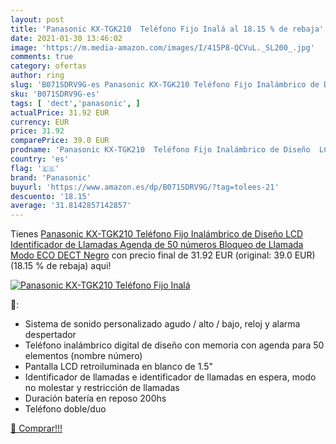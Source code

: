 ```yaml
---
layout: post
title: 'Panasonic KX-TGK210  Teléfono Fijo Inalá al 18.15 % de rebaja'
date: 2021-01-30 13:46:02
image: 'https://m.media-amazon.com/images/I/415P8-QCVuL._SL200_.jpg'
comments: true
category: ofertas
author: ring
slug: 'B071SDRV9G-es Panasonic KX-TGK210 Teléfono Fijo Inalámbrico de Diseño...'
sku: 'B071SDRV9G-es'
tags: [ 'dect','panasonic', ]
actualPrice: 31.92 EUR
currency: EUR
price: 31.92
comparePrice: 39.0 EUR
prodname: 'Panasonic KX-TGK210  Teléfono Fijo Inalámbrico de Diseño  LCD  Identificador de Llamadas  Agenda de 50 números  Bloqueo de Llamada  Modo ECO   DECT  Negro'
country: 'es'
flag: '🇪🇸'
brand: 'Panasonic'
buyurl: 'https://www.amazon.es/dp/B071SDRV9G/?tag=tolees-21'
descuento: '18.15'
average: '31.8142857142857'
---
```


Tienes [Panasonic KX-TGK210  Teléfono Fijo Inalámbrico de Diseño  LCD  Identificador de Llamadas  Agenda de 50 números  Bloqueo de Llamada  Modo ECO   DECT  Negro](https://www.amazon.es/dp/B071SDRV9G/?tag=tolees-21) con precio final de  31.92 EUR (original: 39.0 EUR) (18.15 %  de rebaja) aqui!

[![Panasonic KX-TGK210  Teléfono Fijo Inalá](https://m.media-amazon.com/images/I/415P8-QCVuL._SL200_.jpg)](https://www.amazon.es/dp/B071SDRV9G/?tag=tolees-21)

🔎:

- Sistema de sonido personalizado agudo / alto / bajo, reloj y alarma despertador
- Teléfono inalámbrico digital de diseño con memoria con agenda para 50 elementos (nombre número)
- Pantalla LCD retroiluminada en blanco de 1.5"
- Identificador de llamadas e identificador de llamadas en espera, modo no molestar y restricción de llamadas
- Duración batería en reposo 200hs
- Teléfono doble/duo

[🛒 Comprar!!!](https://www.amazon.es/dp/B071SDRV9G/?tag=tolees-21)
